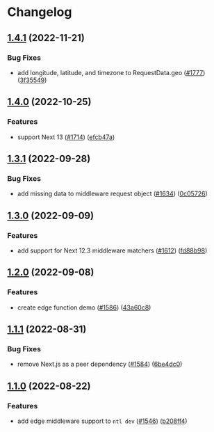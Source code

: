 # Changelog

## [1.4.1](https://github.com/netlify/next-runtime/compare/next-v1.4.0...next-v1.4.1) (2022-11-21)


### Bug Fixes

* add longitude, latitude, and timezone to RequestData.geo ([#1777](https://github.com/netlify/next-runtime/issues/1777)) ([3f35549](https://github.com/netlify/next-runtime/commit/3f355497f02726a54aa0b5f391c3e9684d45228f))

## [1.4.0](https://github.com/netlify/next-runtime/compare/next-v1.3.1...next-v1.4.0) (2022-10-25)


### Features

* support Next 13 ([#1714](https://github.com/netlify/next-runtime/issues/1714)) ([efcb47a](https://github.com/netlify/next-runtime/commit/efcb47a84697edd313f3d8643ebcc48f3bde11e3))

## [1.3.1](https://github.com/netlify/next-runtime/compare/next-v1.3.0...next-v1.3.1) (2022-09-28)


### Bug Fixes

* add missing data to middleware request object ([#1634](https://github.com/netlify/next-runtime/issues/1634)) ([0c05726](https://github.com/netlify/next-runtime/commit/0c057265b9297ceb38d49c675159cc50b9df23a3))

## [1.3.0](https://github.com/netlify/next-runtime/compare/next-v1.2.0...next-v1.3.0) (2022-09-09)


### Features

* add support for Next 12.3 middleware matchers ([#1612](https://github.com/netlify/next-runtime/issues/1612)) ([fd88b98](https://github.com/netlify/next-runtime/commit/fd88b9829f93953a06ba0d1269ac8ba5f51f6874))

## [1.2.0](https://github.com/netlify/next-runtime/compare/next-v1.1.1...next-v1.2.0) (2022-09-08)


### Features

* create edge function demo ([#1586](https://github.com/netlify/next-runtime/issues/1586)) ([43a60c8](https://github.com/netlify/next-runtime/commit/43a60c88260e897d3b6b49f9f05442151da36644))

## [1.1.1](https://github.com/netlify/next-runtime/compare/next-v1.1.0...next-v1.1.1) (2022-08-31)

### Bug Fixes

- remove Next.js as a peer dependency ([#1584](https://github.com/netlify/next-runtime/issues/1584))
  ([6be4dc0](https://github.com/netlify/next-runtime/commit/6be4dc08e5339efb84e180e9ea02ce0bc6efe5b5))

## [1.1.0](https://github.com/netlify/next-runtime/compare/next-v1.0.0...next-v1.1.0) (2022-08-22)

### Features

- add edge middleware support to `ntl dev` ([#1546](https://github.com/netlify/next-runtime/issues/1546))
  ([b208ff4](https://github.com/netlify/next-runtime/commit/b208ff463499565d86cc15747b95895b3da18e55))
